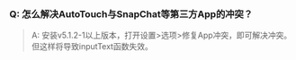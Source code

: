 ### Q: 怎么解决AutoTouch与SnapChat等第三方App的冲突？
> A: 安装v5.1.2-1以上版本，打开设置>选项>修复App冲突，即可解决冲突。但这样将导致inputText函数失效。